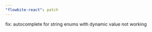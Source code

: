 ```yaml
---
"flowbite-react": patch
---
```


fix: autocomplete for string enums with dynamic value not working
